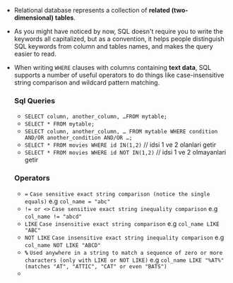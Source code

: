 - Relational database represents a collection of **related (two-dimensional) tables**.
- As you might have noticed by now, SQL doesn't require you to write the keywords all capitalized, but as a convention, it helps people distinguish SQL keywords from column and tables names, and makes the query easier to read.
- When writing `WHERE` clauses with columns containing **text data**, SQL supports a number of useful operators to do things like case-insensitive string comparison and wildcard pattern matching.
  

  ### Sql Queries
  - `SELECT column, another_column, …FROM mytable;`
  - `SELECT * FROM mytable;`
  - `SELECT column, another_column, … FROM mytable WHERE condition AND/OR another_condition AND/OR …;`
  - `SELECT * FROM movies WHERE id IN(1,2)`  // idsi 1 ve 2 olanlari getir
  - `SELECT * FROM movies WHERE id NOT IN(1,2)`    // idsi 1 ve 2 olmayanlari getir

  ### Operators
  - ` = ` `Case sensitive exact string comparison (notice the single equals)` e.g ` col_name = "abc" `
  - ` != or <> ` `Case sensitive exact string inequality comparison`  e.g ` col_name != "abcd" `
  - ` LIKE ` `Case insensitive exact string comparison` e.g ` col_name LIKE "ABC" `
  - ` NOT LIKE ` `Case insensitive exact string inequality comparison` e.g ` col_name NOT LIKE "ABCD" `
  - **` % `** `Used anywhere in a string to match a sequence of zero or more characters (only with LIKE or NOT LIKE)` e.g `col_name LIKE "%AT%"(matches "AT", "ATTIC", "CAT" or even "BATS")`
  - 
 


